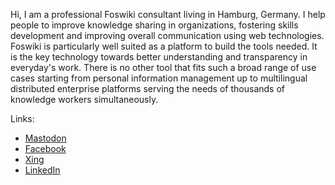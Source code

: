 Hi, I am a professional Foswiki consultant living in Hamburg, Germany. I help people to improve knowledge sharing in organizations, fostering skills development and improving overall communication using web technologies. Foswiki is particularly well suited as a platform to build the tools needed. It is the key technology towards better understanding and transparency in everyday's work. There is no other tool that fits such a broad range of use cases starting from personal information management up to multilingual distributed enterprise platforms serving the needs of thousands of knowledge workers simultaneously. 

Links:
- <a rel="me" href="https://fosstodon.org/@nuddlegg">Mastodon</a>
- <a href="https://www.facebook.com/nuddlegg">Facebook</a>
- <a href="https://www.xing.com/profile/Michael_Daum4">Xing</a>
- <a href="http://www.linkedin.com/in/michaeldaum">LinkedIn</a>
